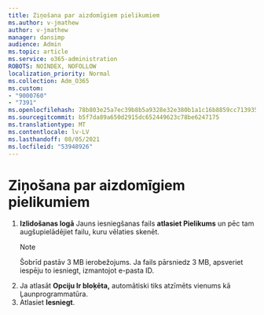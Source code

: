 ```yaml
---
title: Ziņošana par aizdomīgiem pielikumiem
ms.author: v-jmathew
author: v-jmathew
manager: dansimp
audience: Admin
ms.topic: article
ms.service: o365-administration
ROBOTS: NOINDEX, NOFOLLOW
localization_priority: Normal
ms.collection: Adm_O365
ms.custom:
- "9000760"
- "7391"
ms.openlocfilehash: 78b803e25a7ec39b8b5a9328e32e380b1a1c16b8859cc713935f38590b1bf3ea
ms.sourcegitcommit: b5f7da89a650d2915dc652449623c78be6247175
ms.translationtype: MT
ms.contentlocale: lv-LV
ms.lasthandoff: 08/05/2021
ms.locfileid: "53948926"
---
```

# <a name="report-suspicious-attachments"></a>Ziņošana par aizdomīgiem pielikumiem

1. **Izlidošanas logā** Jauns iesniegšanas fails **atlasiet Pielikums** un pēc tam augšupielādējiet failu, kuru vēlaties skenēt.
    > [!NOTE]
    > Šobrīd pastāv 3 MB ierobežojums. Ja fails pārsniedz 3 MB, apsveriet iespēju to iesniegt, izmantojot e-pasta ID.
2. Ja atlasāt **Opciju Ir bloķēta,** automātiski tiks atzīmēts vienums kā Ļaunprogrammatūra. 
3. Atlasiet **Iesniegt**.
